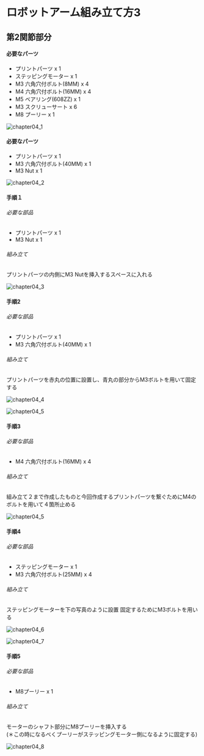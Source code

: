 # ロボットアーム組み立て方3

## 第2関節部分
#### 必要なパーツ
* プリントパーツ x 1
* ステッピングモーター x 1
* M3 六角穴付ボルト(8MM) x 4
* M4 六角穴付ボルト(16MM) x 4
* M5 ベアリング(608ZZ) x 1
* M3 スクリューサート x 6
* M8 プーリー x 1

![chapter04_1](./img/img1.jpg)

#### 必要なパーツ
* プリントパーツ x 1
* M3 六角穴付ボルト(40MM) x 1
* M3 Nut x 1

![chapter04_2](./img/img2.jpg)
#### 手順１
###### 必要な部品
* プリントパーツ x 1
* M3 Nut x 1

###### 組み立て
プリントパーツの内側にM3 Nutを挿入するスペースに入れる

![chapter04_3](./img/img3.jpg)


#### 手順2
###### 必要な部品
* プリントパーツ x 1
* M3 六角穴付ボルト(40MM) x 1

###### 組み立て
プリントパーツを赤丸の位置に設置し、青丸の部分からM3ボルトを用いて固定する

![chapter04_4](./img/img4.jpg)

![chapter04_5](./img/img5.jpg)

#### 手順3
###### 必要な部品
* M4 六角穴付ボルト(16MM) x 4

###### 組み立て
組み立て２まで作成したものと今回作成するプリントパーツを繋ぐためにM4のボルトを用いて４箇所止める

![chapter04_5](./img/img6.jpg)

#### 手順4
###### 必要な部品
* ステッピングモーター x 1
* M3 六角穴付ボルト(25MM) x 4

###### 組み立て
ステッピングモーターを下の写真のように設置
固定するためにM3ボルトを用いる

![chapter04_6](./img/img8.jpg)

![chapter04_7](./img/img7.jpg)

#### 手順5
###### 必要な部品
* M8プーリー x 1

###### 組み立て
モーターのシャフト部分にM8プーリーを挿入する<br>
(＊この時になるべくプーリーがステッピングモーター側になるように固定する)

![chapter04_8](./img/img9.jpg)
